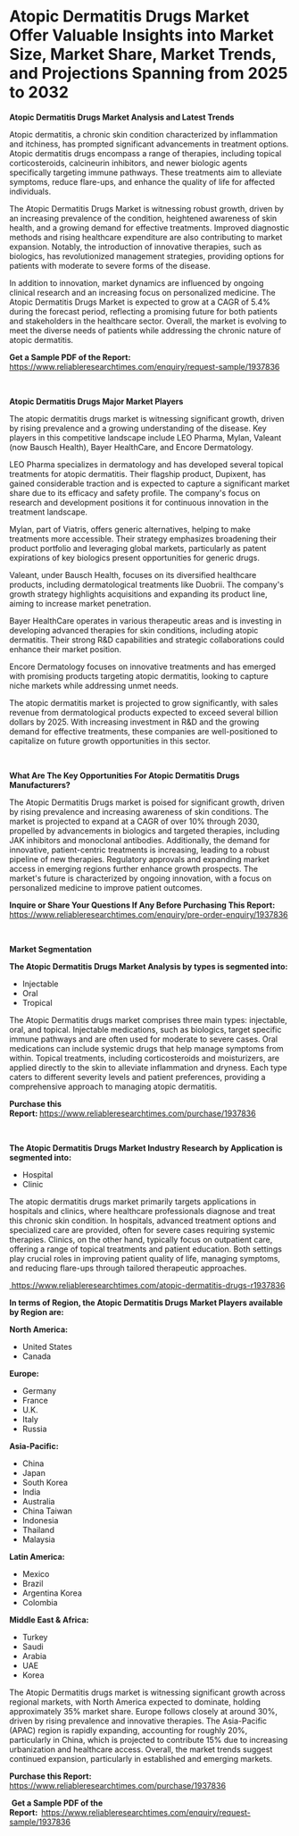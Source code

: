 <p><h1>Atopic Dermatitis Drugs Market Offer Valuable Insights into Market Size, Market Share, Market Trends, and Projections Spanning from 2025 to 2032</h1></p><p><strong>Atopic Dermatitis Drugs Market Analysis and Latest Trends</strong></p>
<p><p>Atopic dermatitis, a chronic skin condition characterized by inflammation and itchiness, has prompted significant advancements in treatment options. Atopic dermatitis drugs encompass a range of therapies, including topical corticosteroids, calcineurin inhibitors, and newer biologic agents specifically targeting immune pathways. These treatments aim to alleviate symptoms, reduce flare-ups, and enhance the quality of life for affected individuals.</p><p>The Atopic Dermatitis Drugs Market is witnessing robust growth, driven by an increasing prevalence of the condition, heightened awareness of skin health, and a growing demand for effective treatments. Improved diagnostic methods and rising healthcare expenditure are also contributing to market expansion. Notably, the introduction of innovative therapies, such as biologics, has revolutionized management strategies, providing options for patients with moderate to severe forms of the disease.</p><p>In addition to innovation, market dynamics are influenced by ongoing clinical research and an increasing focus on personalized medicine. The Atopic Dermatitis Drugs Market is expected to grow at a CAGR of 5.4% during the forecast period, reflecting a promising future for both patients and stakeholders in the healthcare sector. Overall, the market is evolving to meet the diverse needs of patients while addressing the chronic nature of atopic dermatitis.</p></p>
<p><strong>Get a Sample PDF of the Report:&nbsp;</strong> <a href="https://www.reliableresearchtimes.com/enquiry/request-sample/1937836?utm_campaign=2219&utm_medium=2&utm_source=Github&utm_content=ia&utm_term=19042025&utm_id=atopic-dermatitis-drugs">https://www.reliableresearchtimes.com/enquiry/request-sample/1937836</a></p>
<p>&nbsp;</p>
<p><strong>Atopic Dermatitis Drugs Major Market Players</strong></p>
<p><p>The atopic dermatitis drugs market is witnessing significant growth, driven by rising prevalence and a growing understanding of the disease. Key players in this competitive landscape include LEO Pharma, Mylan, Valeant (now Bausch Health), Bayer HealthCare, and Encore Dermatology. </p><p>LEO Pharma specializes in dermatology and has developed several topical treatments for atopic dermatitis. Their flagship product, Dupixent, has gained considerable traction and is expected to capture a significant market share due to its efficacy and safety profile. The company's focus on research and development positions it for continuous innovation in the treatment landscape.</p><p>Mylan, part of Viatris, offers generic alternatives, helping to make treatments more accessible. Their strategy emphasizes broadening their product portfolio and leveraging global markets, particularly as patent expirations of key biologics present opportunities for generic drugs.</p><p>Valeant, under Bausch Health, focuses on its diversified healthcare products, including dermatological treatments like Duobrii. The company's growth strategy highlights acquisitions and expanding its product line, aiming to increase market penetration.</p><p>Bayer HealthCare operates in various therapeutic areas and is investing in developing advanced therapies for skin conditions, including atopic dermatitis. Their strong R&D capabilities and strategic collaborations could enhance their market position.</p><p>Encore Dermatology focuses on innovative treatments and has emerged with promising products targeting atopic dermatitis, looking to capture niche markets while addressing unmet needs.</p><p>The atopic dermatitis market is projected to grow significantly, with sales revenue from dermatological products expected to exceed several billion dollars by 2025. With increasing investment in R&D and the growing demand for effective treatments, these companies are well-positioned to capitalize on future growth opportunities in this sector.</p></p>
<p>&nbsp;</p>
<p><strong>What Are The Key Opportunities For Atopic Dermatitis Drugs Manufacturers?</strong></p>
<p><p>The Atopic Dermatitis Drugs market is poised for significant growth, driven by rising prevalence and increasing awareness of skin conditions. The market is projected to expand at a CAGR of over 10% through 2030, propelled by advancements in biologics and targeted therapies, including JAK inhibitors and monoclonal antibodies. Additionally, the demand for innovative, patient-centric treatments is increasing, leading to a robust pipeline of new therapies. Regulatory approvals and expanding market access in emerging regions further enhance growth prospects. The market's future is characterized by ongoing innovation, with a focus on personalized medicine to improve patient outcomes.</p></p>
<p><strong>Inquire or Share Your Questions If Any Before Purchasing This Report:</strong> <a href="https://www.reliableresearchtimes.com/enquiry/pre-order-enquiry/1937836?utm_campaign=2219&utm_medium=2&utm_source=Github&utm_content=ia&utm_term=19042025&utm_id=atopic-dermatitis-drugs">https://www.reliableresearchtimes.com/enquiry/pre-order-enquiry/1937836</a></p>
<p>&nbsp;</p>
<p><strong>Market Segmentation</strong></p>
<p><strong>The Atopic Dermatitis Drugs Market Analysis by types is segmented into:</strong></p>
<p><ul><li>Injectable</li><li>Oral</li><li>Tropical</li></ul></p>
<p><p>The Atopic Dermatitis drugs market comprises three main types: injectable, oral, and topical. Injectable medications, such as biologics, target specific immune pathways and are often used for moderate to severe cases. Oral medications can include systemic drugs that help manage symptoms from within. Topical treatments, including corticosteroids and moisturizers, are applied directly to the skin to alleviate inflammation and dryness. Each type caters to different severity levels and patient preferences, providing a comprehensive approach to managing atopic dermatitis.</p></p>
<p><strong>Purchase this Report:&nbsp;</strong><a href="https://www.reliableresearchtimes.com/purchase/1937836?utm_campaign=2219&utm_medium=2&utm_source=Github&utm_content=ia&utm_term=19042025&utm_id=atopic-dermatitis-drugs">https://www.reliableresearchtimes.com/purchase/1937836</a></p>
<p>&nbsp;</p>
<p><strong>The Atopic Dermatitis Drugs Market Industry Research by Application is segmented into:</strong></p>
<p><ul><li>Hospital</li><li>Clinic</li></ul></p>
<p><p>The atopic dermatitis drugs market primarily targets applications in hospitals and clinics, where healthcare professionals diagnose and treat this chronic skin condition. In hospitals, advanced treatment options and specialized care are provided, often for severe cases requiring systemic therapies. Clinics, on the other hand, typically focus on outpatient care, offering a range of topical treatments and patient education. Both settings play crucial roles in improving patient quality of life, managing symptoms, and reducing flare-ups through tailored therapeutic approaches.</p></p>
<p><a href="https://www.reliableresearchtimes.com/atopic-dermatitis-drugs-r1937836?utm_campaign=2219&utm_medium=2&utm_source=Github&utm_content=ia&utm_term=19042025&utm_id=atopic-dermatitis-drugs">&nbsp;https://www.reliableresearchtimes.com/atopic-dermatitis-drugs-r1937836</a></p>
<p><strong>In terms of Region, the Atopic Dermatitis Drugs Market Players available by Region are:</strong></p>
<p>
    <p> <strong> North America: </strong>
        <ul>
            <li>United States</li>
            <li>Canada</li>
        </ul>
        </p> 
    <p> <strong> Europe: </strong>
        <ul>
            <li>Germany</li>
            <li>France</li>
            <li>U.K.</li>
            <li>Italy</li>
            <li>Russia</li>
        </ul>
        </p> 
    <p> <strong> Asia-Pacific: </strong>
        <ul>
            <li>China</li>
            <li>Japan</li>
            <li>South Korea</li>
            <li>India</li>
            <li>Australia</li>
            <li>China Taiwan</li>
            <li>Indonesia</li>
            <li>Thailand</li>
            <li>Malaysia</li>
        </ul>
        </p> 
    <p> <strong> Latin America: </strong>
        <ul>
            <li>Mexico</li>
            <li>Brazil</li>
            <li>Argentina Korea</li>
            <li>Colombia</li>
        </ul>
        </p> 
    <p> <strong> Middle East & Africa: </strong>
        <ul>
            <li>Turkey</li>
            <li>Saudi</li>
            <li>Arabia</li>
            <li>UAE</li>
            <li>Korea</li>
        </ul>
    </p>
    </p>
<p><p>The Atopic Dermatitis drugs market is witnessing significant growth across regional markets, with North America expected to dominate, holding approximately 35% market share. Europe follows closely at around 30%, driven by rising prevalence and innovative therapies. The Asia-Pacific (APAC) region is rapidly expanding, accounting for roughly 20%, particularly in China, which is projected to contribute 15% due to increasing urbanization and healthcare access. Overall, the market trends suggest continued expansion, particularly in established and emerging markets.</p></p>
<p><strong>Purchase this Report: </strong><a href="https://www.reliableresearchtimes.com/purchase/1937836?utm_campaign=2219&utm_medium=2&utm_source=Github&utm_content=ia&utm_term=19042025&utm_id=atopic-dermatitis-drugs">https://www.reliableresearchtimes.com/purchase/1937836</a></p>
<p>&nbsp;<strong>Get a Sample PDF of the Report:&nbsp;&nbsp;</strong><a href="https://www.reliableresearchtimes.com/enquiry/request-sample/1937836?utm_campaign=2219&utm_medium=2&utm_source=Github&utm_content=ia&utm_term=19042025&utm_id=atopic-dermatitis-drugs">https://www.reliableresearchtimes.com/enquiry/request-sample/1937836</a></p>
<p><strong></strong></p>
<p><p></p><p></p><p></p></p>